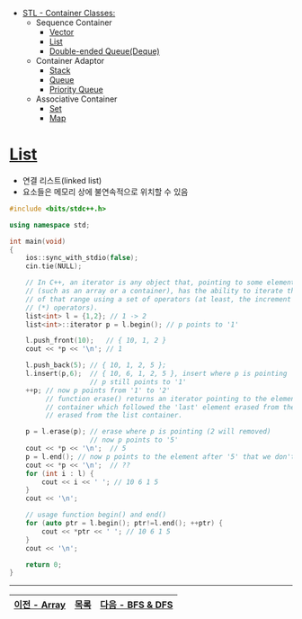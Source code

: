 * [STL - Container Classes:](/stl/)
    * Sequence Container
        * [Vector](/stl/vector/)
        * [List](/stl/list/)
        * [Double-ended Queue(Deque)](/stl/deque/)
    * Container Adaptor
        * [Stack](/stl/stack/)
        * [Queue](/stl/queue/)
        * [Priority Queue](/stl/priority_queue_heap/)
    * Associative Container
        * [Set](/stl/set/)
        * [Map](/stl/map/)

# [List](https://cplusplus.com/reference/list/list/)
* 연결 리스트(linked list)
* 요소들은 메모리 상에 불연속적으로 위치할 수 있음

```c++
#include <bits/stdc++.h>

using namespace std;

int main(void)
{
    ios::sync_with_stdio(false);
    cin.tie(NULL);

    // In C++, an iterator is any object that, pointing to some element in a range of elements 
    // (such as an array or a container), has the ability to iterate through the elements 
    // of that range using a set of operators (at least, the increment (++) and dereference 
    // (*) operators).
    list<int> l = {1,2}; // 1 -> 2
    list<int>::iterator p = l.begin(); // p points to '1'

    l.push_front(10);   // { 10, 1, 2 } 
    cout << *p << '\n'; // 1

    l.push_back(5); // { 10, 1, 2, 5 }; 
    l.insert(p,6);  // { 10, 6, 1, 2, 5 }, insert where p is pointing
                    // p still points to '1'
    ++p; // now p points from '1' to '2'
         // function erase() returns an iterator pointing to the element in the list
         // container which followed the 'last' element erased from the list container 
         // erased from the list container.

    p = l.erase(p); // erase where p is pointing (2 will removed)
                    // now p points to '5'
    cout << *p << '\n';  // 5
    p = l.end(); // now p points to the element after '5' that we don't know what the value is.
    cout << *p << '\n';  // ?? 
    for (int i : l) {
        cout << i << ' '; // 10 6 1 5
    }
    cout << '\n';

    // usage function begin() and end()
    for (auto ptr = l.begin(); ptr!=l.end(); ++ptr) {
        cout << *ptr << ' '; // 10 6 1 5
    } 
    cout << '\n';

    return 0;
}
```


---
|[이전 - Array](../Array/)|[목록](https://github.com/RyanJeong/CP#index)|[다음 - BFS & DFS](../bfs_dfs/)|
|-|-|-|